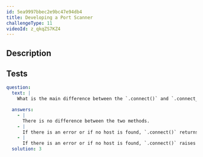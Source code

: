 ```yaml
---
id: 5ea9997bbec2e9bc47e94db4
title: Developing a Port Scanner
challengeType: 11
videoId: z_qkqZS7KZ4
---
```


## Description

<section id='description'>

</section>

## Tests

<section id='tests'>

```yml
question:
  text: |
    What is the main difference between the `.connect()` and `.connect_ex()` methods?

  answers:
    - |
      There is no difference between the two methods.
    - |
      If there is an error or if no host is found, `.connect()` returns an error code while `.connect_ex()` raises an exception.
    - |
      If there is an error or if no host is found, `.connect()` raises an exception while `.connect_ex()` returns an error code.
  solution: 3
```

</section>
